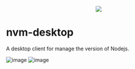 <div align="center">
  <img src="https://github.com/1111mp/nvm-desktop/assets/31227919/67132758-8aa9-4b05-b987-18fdd5980936"/>
</div>


# nvm-desktop

A desktop client for manage the version of Nodejs.

![image](https://github.com/1111mp/nvm-desktop/assets/31227919/7d649303-ffcd-42f7-99f9-5e025918f6a1)
![image](https://github.com/1111mp/nvm-desktop/assets/31227919/da71bd37-b3bc-4e64-9c3c-ab977a5eab56)


